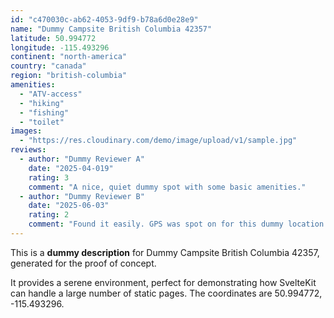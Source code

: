 ```yaml
---
id: "c470030c-ab62-4053-9df9-b78a6d0e28e9"
name: "Dummy Campsite British Columbia 42357"
latitude: 50.994772
longitude: -115.493296
continent: "north-america"
country: "canada"
region: "british-columbia"
amenities:
  - "ATV-access"
  - "hiking"
  - "fishing"
  - "toilet"
images:
  - "https://res.cloudinary.com/demo/image/upload/v1/sample.jpg"
reviews:
  - author: "Dummy Reviewer A"
    date: "2025-04-019"
    rating: 3
    comment: "A nice, quiet dummy spot with some basic amenities."
  - author: "Dummy Reviewer B"
    date: "2025-06-03"
    rating: 2
    comment: "Found it easily. GPS was spot on for this dummy location."
---
```


This is a **dummy description** for Dummy Campsite British Columbia 42357, generated for the proof of concept.

It provides a serene environment, perfect for demonstrating how SvelteKit can handle a large number of static pages. The coordinates are 50.994772, -115.493296.
